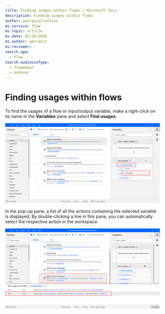 ```yaml
---
title: Finding usages within flows | Microsoft Docs
description: Finding usages within flows
author: georgiostrantzas
ms.service: flow
ms.topic: article
ms.date: 02/26/2020
ms.author: getrantz
ms.reviewer:
search.app: 
  - Flow
search.audienceType: 
  - flowmaker
  - enduser
---
```


# Finding usages within flows

To find the usages of a flow or input/output variable, make a right-click on its name in the **Variables** pane and select **Find usages**. 

![The Find usages option in the Variables pane.](media/finding-usages/find-usages-option.png)

In the pop-up pane, a list of all the actions containing the selected variable is displayed. By double-clicking a line in this pane, you can automatically select the respective action in the workspace. 

![The Find usages of variable pane.](media/finding-usages/find-usages-pane.png)